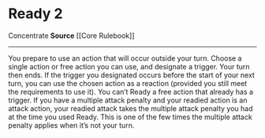 ﻿---
actions: '[two-actions]'
cost: null
element: null
frequency: null
id: '82'
name: Ready
rarity: Common
requirement: null
school: null
source: '[[DATABASE/source/Core Rulebook|Core Rulebook]]'
trait:
- '[[DATABASE/trait/Concentrate|Concentrate]]'
trigger: null
type: Action

---
# Ready <span class="action-icon">2</span>

<span class="item-trait">Concentrate</span>
**Source** [[Core Rulebook]]

---
You prepare to use an action that will occur outside your turn. Choose a single action or free action you can use, and designate a trigger. Your turn then ends. If the trigger you designated occurs before the start of your next turn, you can use the chosen action as a reaction (provided you still meet the requirements to use it). You can’t Ready a free action that already has a trigger. 
 If you have a multiple attack penalty and your readied action is an attack action, your readied attack takes the multiple attack penalty you had at the time you used Ready. This is one of the few times the multiple attack penalty applies when it’s not your turn.